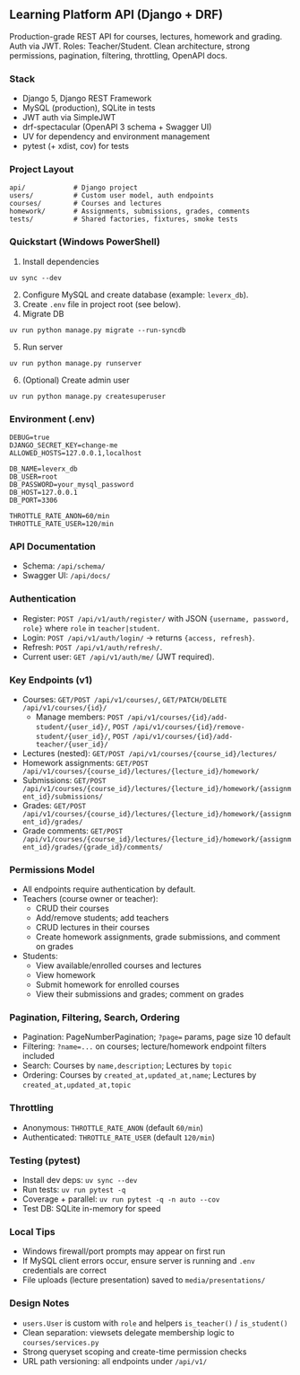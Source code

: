 ## Learning Platform API (Django + DRF)

Production-grade REST API for courses, lectures, homework and grading. Auth via JWT. Roles: Teacher/Student. Clean architecture, strong permissions, pagination, filtering, throttling, OpenAPI docs.

### Stack
- Django 5, Django REST Framework
- MySQL (production), SQLite in tests
- JWT auth via SimpleJWT
- drf-spectacular (OpenAPI 3 schema + Swagger UI)
- UV for dependency and environment management
- pytest (+ xdist, cov) for tests

### Project Layout
```
api/            # Django project
users/          # Custom user model, auth endpoints
courses/        # Courses and lectures
homework/       # Assignments, submissions, grades, comments
tests/          # Shared factories, fixtures, smoke tests
```

### Quickstart (Windows PowerShell)
1) Install dependencies
```
uv sync --dev
```
2) Configure MySQL and create database (example: `leverx_db`).
3) Create `.env` file in project root (see below).
4) Migrate DB
```
uv run python manage.py migrate --run-syncdb
```
5) Run server
```
uv run python manage.py runserver
```
6) (Optional) Create admin user
```
uv run python manage.py createsuperuser
```

### Environment (.env)
```
DEBUG=true
DJANGO_SECRET_KEY=change-me
ALLOWED_HOSTS=127.0.0.1,localhost

DB_NAME=leverx_db
DB_USER=root
DB_PASSWORD=your_mysql_password
DB_HOST=127.0.0.1
DB_PORT=3306

THROTTLE_RATE_ANON=60/min
THROTTLE_RATE_USER=120/min
```

### API Documentation
- Schema: `/api/schema/`
- Swagger UI: `/api/docs/`

### Authentication
- Register: `POST /api/v1/auth/register/` with JSON `{username, password, role}` where `role` in `teacher|student`.
- Login: `POST /api/v1/auth/login/` -> returns `{access, refresh}`.
- Refresh: `POST /api/v1/auth/refresh/`.
- Current user: `GET /api/v1/auth/me/` (JWT required).

### Key Endpoints (v1)
- Courses: `GET/POST /api/v1/courses/`, `GET/PATCH/DELETE /api/v1/courses/{id}/`
  - Manage members: `POST /api/v1/courses/{id}/add-student/{user_id}/`, `POST /api/v1/courses/{id}/remove-student/{user_id}/`, `POST /api/v1/courses/{id}/add-teacher/{user_id}/`
- Lectures (nested): `GET/POST /api/v1/courses/{course_id}/lectures/`
- Homework assignments: `GET/POST /api/v1/courses/{course_id}/lectures/{lecture_id}/homework/`
- Submissions: `GET/POST /api/v1/courses/{course_id}/lectures/{lecture_id}/homework/{assignment_id}/submissions/`
- Grades: `GET/POST /api/v1/courses/{course_id}/lectures/{lecture_id}/homework/{assignment_id}/grades/`
- Grade comments: `GET/POST /api/v1/courses/{course_id}/lectures/{lecture_id}/homework/{assignment_id}/grades/{grade_id}/comments/`

### Permissions Model
- All endpoints require authentication by default.
- Teachers (course owner or teacher):
  - CRUD their courses
  - Add/remove students; add teachers
  - CRUD lectures in their courses
  - Create homework assignments, grade submissions, and comment on grades
- Students:
  - View available/enrolled courses and lectures
  - View homework
  - Submit homework for enrolled courses
  - View their submissions and grades; comment on grades

### Pagination, Filtering, Search, Ordering
- Pagination: PageNumberPagination; `?page=` params, page size 10 default
- Filtering: `?name=...` on courses; lecture/homework endpoint filters included
- Search: Courses by `name,description`; Lectures by `topic`
- Ordering: Courses by `created_at,updated_at,name`; Lectures by `created_at,updated_at,topic`

### Throttling
- Anonymous: `THROTTLE_RATE_ANON` (default `60/min`)
- Authenticated: `THROTTLE_RATE_USER` (default `120/min`)

### Testing (pytest)
- Install dev deps: `uv sync --dev`
- Run tests: `uv run pytest -q`
- Coverage + parallel: `uv run pytest -q -n auto --cov`
- Test DB: SQLite in-memory for speed

### Local Tips
- Windows firewall/port prompts may appear on first run
- If MySQL client errors occur, ensure server is running and `.env` credentials are correct
- File uploads (lecture presentation) saved to `media/presentations/`

### Design Notes
- `users.User` is custom with `role` and helpers `is_teacher()` / `is_student()`
- Clean separation: viewsets delegate membership logic to `courses/services.py`
- Strong queryset scoping and create-time permission checks
- URL path versioning: all endpoints under `/api/v1/`

